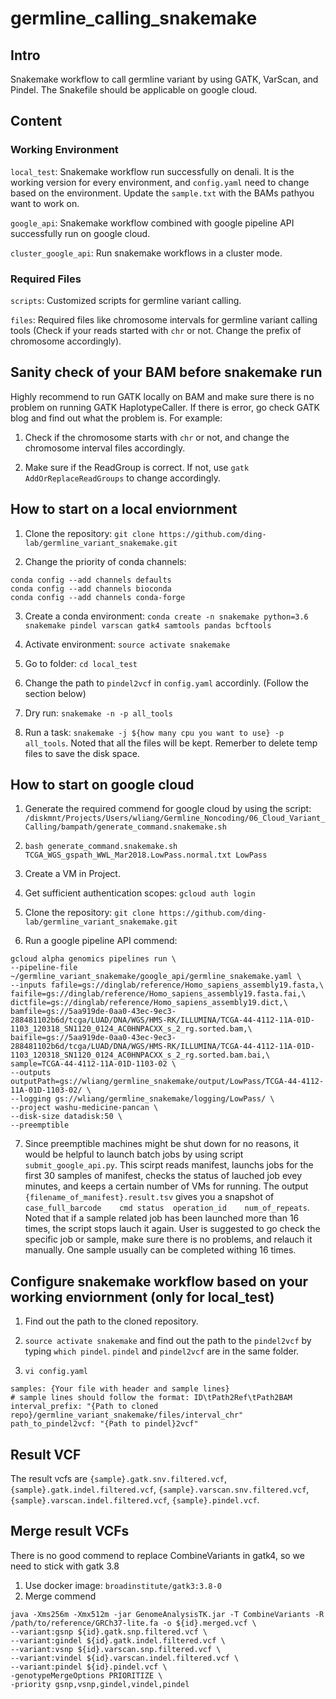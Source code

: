 # germline_calling_snakemake

## Intro

Snakemake workflow to call germline variant by using GATK, VarScan, and Pindel. The Snakefile should be applicable on google cloud.


## Content

### Working Environment

`local_test`: Snakemake workflow run successfully on denali. It is the working version for every environment, and `config.yaml` need to change based on the environment. Update the `sample.txt` with the BAMs pathyou want to work on.

`google_api`: Snakemake workflow combined with google pipeline API successfully run on google cloud. 

`cluster_google_api`: Run snakemake workflows in a cluster mode.

### Required Files

`scripts`: Customized scripts for germline variant calling. 

`files`: Required files like chromosome intervals for germline variant calling tools (Check if your reads started with `chr` or not. Change the prefix of chromosome accordingly).


## Sanity check of your BAM before snakemake run

Highly recommend to run GATK locally on BAM and make sure there is no problem on running GATK HaplotypeCaller. If there is error, go check GATK blog and find out what the problem is. For example:

1. Check if the chromosome starts with `chr` or not, and change the chromosome interval files accordingly. 

2. Make sure if the ReadGroup is correct. If not, use `gatk AddOrReplaceReadGroups` to change accordingly.


## How to start on a local enviornment

1. Clone the repository: `git clone https://github.com/ding-lab/germline_variant_snakemake.git`

2. Change the priority of conda channels:

```
conda config --add channels defaults
conda config --add channels bioconda
conda config --add channels conda-forge
```

3. Create a conda environment: `conda create -n snakemake python=3.6 snakemake pindel varscan gatk4 samtools pandas bcftools`

4. Activate environment: `source activate snakemake`

5. Go to folder: `cd local_test`

6. Change the path to `pindel2vcf` in `config.yaml` accordinly. (Follow the section below)

7. Dry run: `snakemake -n -p all_tools`

8. Run a task: `snakemake -j ${how many cpu you want to use} -p all_tools`. Noted that all the files will be kept. Remerber to delete temp files to save the disk space.

## How to start on google cloud

1. Generate the required commend for google cloud by using the script: `/diskmnt/Projects/Users/wliang/Germline_Noncoding/06_Cloud_Variant_Calling/bampath/generate_command.snakemake.sh`

2. `bash generate_command.snakemake.sh TCGA_WGS_gspath_WWL_Mar2018.LowPass.normal.txt LowPass`

3. Create a VM in Project.

4. Get sufficient authentication scopes: `gcloud auth login`

5. Clone the repository: `git clone https://github.com/ding-lab/germline_variant_snakemake.git`

6. Run a google pipeline API commend: 
```
gcloud alpha genomics pipelines run \
--pipeline-file ~/germline_variant_snakemake/google_api/germline_snakemake.yaml \
--inputs fafile=gs://dinglab/reference/Homo_sapiens_assembly19.fasta,\
faifile=gs://dinglab/reference/Homo_sapiens_assembly19.fasta.fai,\
dictfile=gs://dinglab/reference/Homo_sapiens_assembly19.dict,\
bamfile=gs://5aa919de-0aa0-43ec-9ec3-288481102b6d/tcga/LUAD/DNA/WGS/HMS-RK/ILLUMINA/TCGA-44-4112-11A-01D-1103_120318_SN1120_0124_AC0HNPACXX_s_2_rg.sorted.bam,\
baifile=gs://5aa919de-0aa0-43ec-9ec3-288481102b6d/tcga/LUAD/DNA/WGS/HMS-RK/ILLUMINA/TCGA-44-4112-11A-01D-1103_120318_SN1120_0124_AC0HNPACXX_s_2_rg.sorted.bam.bai,\
sample=TCGA-44-4112-11A-01D-1103-02 \
--outputs outputPath=gs://wliang/germline_snakemake/output/LowPass/TCGA-44-4112-11A-01D-1103-02/ \
--logging gs://wliang/germline_snakemake/logging/LowPass/ \
--project washu-medicine-pancan \
--disk-size datadisk:50 \
--preemptible
```

7. Since preemptible machines might be shut down for no reasons, it would be helpful to launch batch jobs by using script `submit_google_api.py`. This scirpt reads manifest, launchs jobs for the first 30 samples of manifest, checks the status of lauched job evey minutes, and keeps a certain number of VMs for running. The output `{filename_of_manifest}.result.tsv` gives you a snapshot of `case_full_barcode	cmd	status	operation_id	num_of_repeats`. Noted that if a sample related job has been launched more than 16 times, the script stops lauch it again. User is suggested to go check the specific job or sample, make sure there is no problems, and relauch it manually. One sample usually can be completed withing 16 times.

## Configure snakemake workflow based on your working enviornment (only for local_test)

1. Find out the path to the cloned repository.

2. `source activate snakemake` and find out the path to the `pindel2vcf` by typing `which pindel`. `pindel` and `pindel2vcf` are in the same folder.

3. `vi config.yaml`

```
samples: {Your file with header and sample lines} 
# sample lines should follow the format: ID\tPath2Ref\tPath2BAM
interval_prefix: "{Path to cloned repo}/germline_variant_snakemake/files/interval_chr"
path_to_pindel2vcf: "{Path to pindel}2vcf"
```

## Result VCF
The result vcfs are `{sample}.gatk.snv.filtered.vcf`, `{sample}.gatk.indel.filtered.vcf`, `{sample}.varscan.snv.filtered.vcf`, `{sample}.varscan.indel.filtered.vcf`, `{sample}.pindel.vcf`.

## Merge result VCFs 
There is no good commend to replace CombineVariants in gatk4, so we need to stick with gatk 3.8
1. Use docker image: `broadinstitute/gatk3:3.8-0`
2. Merge commend

```
java -Xms256m -Xmx512m -jar GenomeAnalysisTK.jar -T CombineVariants -R /path/to/reference/GRCh37-lite.fa -o ${id}.merged.vcf \
--variant:gsnp ${id}.gatk.snp.filtered.vcf \
--variant:gindel ${id}.gatk.indel.filtered.vcf \
--variant:vsnp ${id}.varscan.snp.filtered.vcf \
--variant:vindel ${id}.varscan.indel.filtered.vcf \
--variant:pindel ${id}.pindel.vcf \
-genotypeMergeOptions PRIORITIZE \
-priority gsnp,vsnp,gindel,vindel,pindel
```
